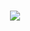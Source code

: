 <h1 align="center">
  <a href="https://git.io/typing-svg">
    <img src="https://readme-typing-svg.herokuapp.com?color=%23B900F7&center=true&vCenter=true&width=500&lines=Hello!+My+name+is+Matheus+Dominguez+👋">
  </a>
</h1>
